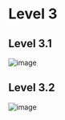 # Level 3
## Level 3.1
![image](https://github.com/SuphawadiP/COM-LAB-I-LabSheet-Week-11/assets/144196049/7f9ee025-e74d-431e-b4a2-537c0467249b)

## Level 3.2
![image](https://github.com/SuphawadiP/COM-LAB-I-LabSheet-Week-11/assets/144196049/a5d9c8f2-c112-4ea5-9799-d6ff991a9619)
